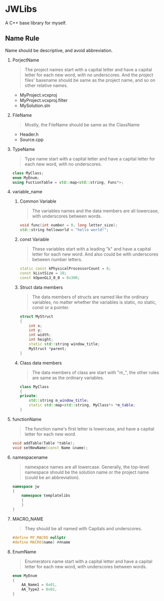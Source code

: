 # JWLibs

A C++ base library for myself.

## Name Rule

Name should be descriptive, and avoid abbreviation.

1. PorjectName
    > The project names start with a capital letter and have a capital letter for each new word, with no underscores. And the project files' basename should be same as the project name, and so on other relative names.

    - MyProject.vcxproj
    - MyProject.vcxproj.filter
    - MySolution.sln

2. FileName
    > Mostly, the FileName should be same as the ClassName

    - Header.h
    - Source.cpp

3. TypeName
    > Type name start with a capital letter and have a capital letter for each new word, with no underscores.

    ``` C++
    class MyClass;
    enum MyEnum;
    using FuctionTable = std::map<std::string, Func*>;
    ```

4. variable_name

    1. Common Variable
        > The variables names and the data members are all lowercase, with underscores between words.

        ```C++
        void func(int number = 0, long letter_size);
        std::string helloworld = "hello world!";
        ```

    2. const Variable
        > These variables start with a leading "k" and have a capital letter for each new word. And also could be with underscores between number letters.

        ```C++
        static const kPhysicalProcessorCount = 8;
        const kListSize = 10;
        const kOpenGL3_0_0 = 0x300;
        ```

    3. Struct data members
        > The data members of structs are named like the ordinary variables, no matter whether the variables is static, no static, const or a pointer.

        ```C++
        struct MyStruct
        {
            int x;
            int y;
            int width;
            int height;
            static std::string window_title;
            MyStruct *parent;
        }
        ```

    4. Class data members
        > The data members of class are start with "m_", the other rules are same as the ordinary variables.

        ```C++
        class MyClass
        {
        private:
            std::string m_window_title;
            static std::map<std::string, MyClass*> *m_table;
        }
        ```

5. functionName
    > The function name's first letter is lowercase, and have a capital letter for each new word.

    ```C++
    void addTable(Table *table);
    void setNewName(const Name &name);
    ```

6. namespacename
    > namespace names are all lowercase. Generally, the top-level namespace should be the solution name or the project name  (could be an abbreviation).

    ```C++
    namespace jw
    {
        namespace templatelibs
        {
        }
    }
    ```

7. MACRO_NAME
    > They should be all named with Capitals and underscores.

    ``` C++
    #define MY_MACRO nullptr
    #define MACRO(name) ##name
    ```

8. EnumName
    > Enumerators name start with a capital letter and have a capital letter for each new word, with underscores between words.

    ```C++
    enum MyEnum
    {
        AA_Name1 = 0x01,
        AA_Type2 = 0x02,
    }
    ```
